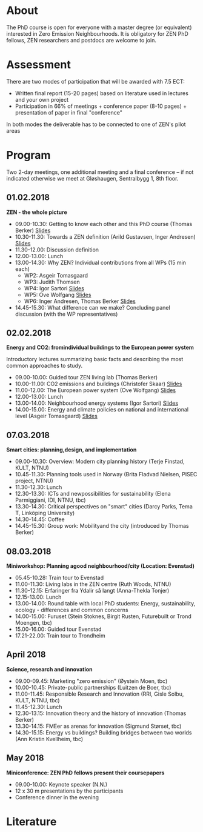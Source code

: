 # About

The PhD course is open for everyone with a master degree (or equivalent) interested in Zero Emission Neighbourhoods. It is obligatory for ZEN PhD fellows, ZEN researchers and postdocs are welcome to join. 

# Assessment

There are two modes of participation that will be awarded with 7.5 ECT: 

- Written final report (15-20 pages) based on literature used in lectures and your own project
- Participation in 66% of meetings + conference paper (8-10 pages) + presentation of paper in final "conference"

In both modes the deliverable has to be connected to one of ZEN's pilot areas

# Program

Two 2-day meetings, one additional meeting and a final conference – if not indicated otherwise we meet at Gløshaugen, Sentralbygg 1, 8th floor.

## 01.02.2018

**ZEN - the whole picture**

- 09.00-10.30: Getting to know each	other and this PhD course (Thomas Berker) [Slides](about.pdf)
- 10.30-11.30: Towards a ZEN definition (Arild Gustavsen, Inger Andresen) [Slides]()
- 11.30-12.00: Discussion definition
- 12.00-13.00: Lunch
- 13.00-14.30: Why ZEN? Individual contributions from all WPs (15 min each)
	- WP2: Asgeir Tomasgaard
	- WP3: Judith Thomsen
	- WP4: Igor Sartori [Slides]()
	- WP5: Ove Wolfgang [Slides]()
	- WP6: Inger Andresen, Thomas Berker [Slides]()
- 14.45-15.30: What difference can we make? Concluding panel discussion (with the WP representatives)

## 02.02.2018

**Energy and CO2: fromindividual buildings to the European power system**

Introductory lectures summarizing basic facts and describing the most common approaches to study.

- 09.00-10.00: Guided tour ZEN living lab (Thomas Berker)
- 10.00-11.00: CO2 emissions and buildings (Christofer Skaar) [Slides]()
- 11.00-12.00: The European power system (Ove Wolfgang) [Slides]()
- 12.00-13.00: Lunch
- 13.00-14.00: Neighbourhood energy systems (Igor Sartori) [Slides]()
- 14.00-15.00: Energy and climate policies on national and international level (Asgeir Tomasgaard) [Slides]()

## 07.03.2018

**Smart cities: planning,design, and implementation**

- 09.00-10.30: Overview: Modern city planning history (Terje Finstad, KULT, NTNU)
- 10.45-11.30: Planning tools used in Norway (Brita Fladvad Nielsen, PISEC project, NTNU)
- 11.30-12.30: Lunch
- 12.30-13.30: ICTs and newpossibilities for sustainability (Elena Parmiggiani, IDI, NTNU, tbc)
- 13.30-14.30: Critical perspectives on "smart" cities (Darcy Parks, Tema T, Linköping University)
- 14.30-14.45: Coffee
- 14.45-15.30: Group work: Mobilityand the city (introduced by Thomas Berker)

## 08.03.2018

**Miniworkshop: Planning agood neighbourhood/city (Location: Evenstad)**

- 05.45-10.28: Train tour to Evenstad
- 11.00-11.30: Living labs in the ZEN centre (Ruth Woods, NTNU)
- 11.30-12.15: Erfaringer fra Ydalir så langt (Anna-Thekla Tonjer)
- 12.15-13.00: Lunch
- 13.00-14.00: Round table with local PhD students: Energy, sustainability, ecology - differences and common concerns
- 14.00-15.00: Furuset (Stein Stoknes, Birgit Rusten, Futurebuilt or Trond Moengen, tbc)
- 15.00-16.00: Guided tour Evenstad
- 17.21-22.00: Train tour to Trondheim

## April 2018

**Science, research and innovation**

- 09.00-09.45: Marketing "zero emission" (Øystein Moen, tbc)
- 10.00-10.45: Private-public partnerships (Luitzen de Boer, tbc)
- 11.00-11.45: Responsible Research and Innovation  (RRI, Gisle Solbu, KULT, NTNU, tbc)
- 11.45-12.30: Lunch
- 12.30-13.15: Innovation theory and the history of innovation (Thomas Berker)
- 13.30-14.15: FMEer as arenas for innovation (Sigmund Størset, tbc)
- 14.30-15.15: Energy vs buildings? Building bridges between two worlds  (Ann Kristin Kvellheim, tbc)

## May 2018

**Miniconference: ZEN PhD fellows present their coursepapers**

- 09.00-10.00: Keynote speaker (N.N.)
- 12 x 30 m presentations by the participants
- Conference dinner in the evening

# Literature